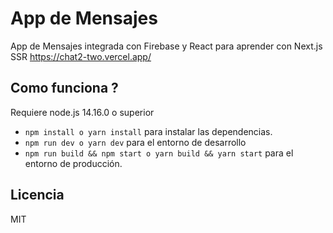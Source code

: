 # App de Mensajes

App de Mensajes integrada con Firebase y React para aprender con Next.js SSR
https://chat2-two.vercel.app/

## Como funciona ?

Requiere node.js 14.16.0 o superior

- `npm install o yarn install` para instalar las dependencias.
- `npm run dev o yarn dev` para el entorno de desarrollo
- `npm run build && npm start o yarn build && yarn start` para el entorno de producción.

## Licencia

MIT
